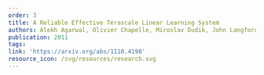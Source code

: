 ```yaml
---
order: 3
title: A Reliable Effective Terascale Linear Learning System
authors: Alekh Agarwal, Olivier Chapelle, Miroslav Dudik, John Langford
publication: 2011
tags:
link: 'https://arxiv.org/abs/1110.4198'
resource_icon: /svg/resources/research.svg
---
```

